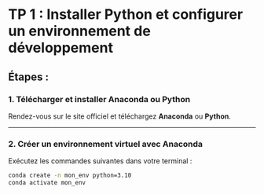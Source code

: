 # TP 1 : Installer Python et configurer un environnement de développement

## Étapes :

### 1. Télécharger et installer Anaconda ou Python
Rendez-vous sur le site officiel et téléchargez **Anaconda** ou **Python**.

---

### 2. Créer un environnement virtuel avec Anaconda

Exécutez les commandes suivantes dans votre terminal :

```bash
conda create -n mon_env python=3.10
conda activate mon_env

